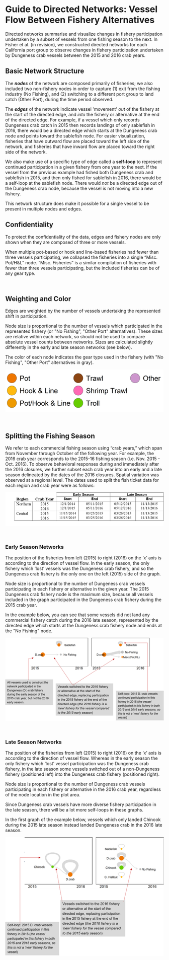# Guide to Directed Networks: Vessel Flow Between Fishery Alternatives

Directed networks summarise and visualize changes in fishery participation undertaken by a subset of vessels from one fishing season to the next. In Fisher et al. (in revision), we constructed directed networks for each California port group to observe changes in fishery participation undertaken by Dungeness crab vessels between the 2015 and 2016 crab years.

## Basic Network Structure

The ***nodes*** of the network are composed primarily of fisheries; we also included two non-fishery nodes in order to capture (1) exit from the fishing industry (No Fishing), and (2) switching to a different port group to land catch (Other Port), during the time period observed. 

The ***edges*** of the network indicate vessel 'movement' *out* of the fishery at the start of the directed edge, and *into* the fishery or alternative at the end of the directed edge. For example, if a vessel which only records Dungeness crab catch in 2015 then records landings of only sablefish in 2016, there would be a directed edge which starts at the Dungeness crab node and points toward the sablefish node. For easier visualization, fisheries that have outward flow are placed toward the left side of the network, and fisheries that have inward flow are placed toward the right side of the network. 

We also make use of a specific type of edge called a **self-loop** to represent continued participation in a given fishery from one year to the next. If the vessel from the previous example had fished both Dungeness crab and sablefish in 2015, and then only fished for sablefish in 2016, there would be a self-loop at the sablefish node. There would *not* be a directed edge out of the Dungeness crab node, because the vessel is not moving into a new fishery. 

This network structure does make it possible for a single vessel to be present in multiple nodes and edges. 

## Confidentiality

To protect the confidentiality of the data, edges and fishery nodes are only shown when they are composed of three or more vessels. 

When multiple pot-based or hook and line-based fisheries had fewer than three vessels participating, we collapsed the fisheries into a single “Misc. Pot/H&L” node. “Misc. Fisheries” is a similar compilation of fisheries with fewer than three vessels participating, but the included fisheries can be of any gear type.

<br>

## Weighting and Color

Edges are weighted by the number of vessels undertaking the represented shift in participation. 

Node size is proportional to the number of vessels which participated in the represented fishery (or "No Fishing", "Other Port" alternatives). These sizes are relative within each network, so should not be used to compare absolute vessel counts between networks. Sizes are calculated slightly differently in the early and late season networks (see below). 

The color of each node indicates the gear type used in the fishery (with "No Fishing", "Other Port" alternatives in gray). 

![node-color-legend](https://github.com/mfisher5/ParticipationNetworks/blob/master/doc/img/network_node_legend.png?raw=true)

<br>

## Splitting the Fishing Season

We refer to each commercial fishing season using “crab years,” which span from November through October of the following year. For example, the 2016 crab year corresponds to the 2015-16 fishing season (i.e. Nov. 2015 - Oct. 2016). To observe behavioral responses during and immediately after the 2016 closures, we further subset each crab year into an early and a late season delineated by the dates of the 2016 closures. Spatial variation was observed at a regional level. The dates used to split the fish ticket data for each region and crab year were as follows:

![table-season-dates](https://github.com/mfisher5/ParticipationNetworks/blob/master/doc/img/table_split_crab_year.png?raw=true)

<br>

### Early Season Networks

The position of the fisheries from left (2015) to right (2016) on the ‘x’ axis is according to the direction of vessel flow. In the early season, the only fishery which ‘lost’ vessels was the Dungeness crab fishery, and so the Dungeness crab fishery is the only one on the left (2015) side of the graph. 

Node size is proportional to the number of Dungeness crab vessels participating in each fishery or alternative in the given year. The 2015 Dungeness crab fishery node is the maximum size, because all vessels included in the graph participated in the Dungeness crab fishery during the 2015 crab year. 

In the example below, you can see that some vessels did not land any commercial fishery catch during the 2016 late season, represented by the directed edge which starts at the Dungeness crab fishery node and ends at the "No Fishing" node.

![early-network](https://github.com/mfisher5/ParticipationNetworks/blob/master/doc/img/early_directed_network_example.png?raw=true)

<br>

### Late Season Networks

The position of the fisheries from left (2015) to right (2016) on the ‘x’ axis is according to the direction of vessel flow. Whereas in the early season the only fishery which ‘lost’ vessel participation was the Dungeness crab fishery, in the late season some vessels switched out of a non-Dungeness fishery (positioned left) into the Dungeness crab fishery (positioned right).

Node size is proportional to the number of Dungeness crab vessels participating in each fishery or alternative in the 2016 crab year, regardless of the node location in the plot area. 

Since Dungeness crab vessels have more diverse fishery participation in the late season, there will be a lot more self-loops in these graphs. 

In the first graph of the example below, vessels which only landed Chinook during the 2015 late season instead landed Dungeness crab in the 2016 late season. 

![late-network](https://github.com/mfisher5/ParticipationNetworks/blob/master/doc/img/late_directed_network_example.png?raw=true)







